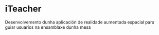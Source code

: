 # iTeacher
Desenvolvemento dunha aplicación de realidade aumentada espacial para guiar usuarios na ensamblaxe dunha mesa
